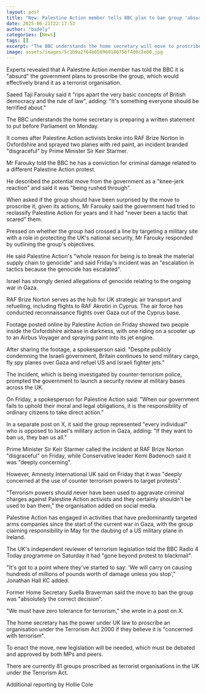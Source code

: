 ```yaml
---
layout: post
title: "New: Palestine Action member tells BBC plan to ban group 'absurd'"
date: 2025-06-21T22:17:53
author: "badely"
categories: [News]
tags: []
excerpt: "The BBC understands the home secretary will move to proscribe the group in the coming weeks."
image: assets/images/5c1b9a2f64b65896018675bf4d0c2e80.jpg
---
```


Experts revealed that A Palestine Action member has told the BBC it is "absurd" the government plans to proscribe the group, which would effectively brand it as a terrorist organisation.

Saeed Taji Farouky said it "rips apart the very basic concepts of British democracy and the rule of law", adding: "It's something everyone should be terrified about."

The BBC understands the home secretary is preparing a written statement to put before Parliament on Monday.

It comes after Palestine Action activists broke into RAF Brize Norton in Oxfordshire and sprayed two planes with red paint, an incident branded "disgraceful" by Prime Minister Sir Keir Starmer.

Mr Farouky told the BBC he has a conviction for criminal damage related to a different Palestine Action protest.

He described the potential move from the government as a "knee-jerk reaction" and said it was "being rushed through".

When asked if the group should have been surprised by the move to proscribe it, given its actions, Mr Farouky said the government had tried to reclassify Palestine Action for years and it had "never been a tactic that scared" them.

Pressed on whether the group had crossed a line by targeting a military site with a role in protecting the UK's national security, Mr Farouky responded by outlining the group's objectives.

He said Palestine Action's "whole reason for being is to break the material supply chain to genocide" and said Friday's incident was an "escalation in tactics because the genocide has escalated".

Israel has strongly denied allegations of genocide relating to the ongoing war in Gaza.

RAF Brize Norton serves as the hub for UK strategic air transport and refuelling, including flights to RAF Akrotiri in Cyprus. The air force has conducted reconnaissance flights over Gaza out of the Cyprus base.

Footage posted online by Palestine Action on Friday showed two people inside the Oxfordshire airbase in darkness, with one riding on a scooter up to an Airbus Voyager and spraying paint into its jet engine.

After sharing the footage, a spokesperson said: "Despite publicly condemning the Israeli government, Britain continues to send military cargo, fly spy planes over Gaza and refuel US and Israeli fighter jets."

The incident, which is being investigated by counter-terrorism police, prompted the government to launch a security review at military bases across the UK.

On Friday, a spokesperson for Palestine Action said: "When our government fails to uphold their moral and legal obligations, it is the responsibility of ordinary citizens to take direct action."

In a separate post on X, it said the group represented "every individual" who is opposed to Israel's military action in Gaza, adding: "If they want to ban us, they ban us all."

Prime Minister Sir Keir Starmer called the incident at RAF Brize Norton "disgraceful" on Friday, while Conservative leader Kemi Badenoch said it was "deeply concerning".

However, Amnesty International UK said on Friday that it was "deeply concerned at the use of counter terrorism powers to target protests".

"Terrorism powers should never have been used to aggravate criminal charges against Palestine Action activists and they certainly shouldn't be used to ban them," the organisation added on social media.

Palestine Action has engaged in activities that have predominantly targeted arms companies since the start of the current war in Gaza, with the group claiming responsibility in May for the daubing of a US military plane in Ireland.

The UK's independent reviewer of terrorism legislation told the BBC Radio 4 Today programme on Saturday it had "gone beyond protest to blackmail".

"It's got to a point where they've started to say: 'We will carry on causing hundreds of millions of pounds worth of damage unless you stop'," Jonathan Hall KC added.

Former Home Secretary Suella Braverman said the move to ban the group was "absolutely the correct decision".

"We must have zero tolerance for terrorism," she wrote in a post on X.

The home secretary has the power under UK law to proscribe an organisation under the Terrorism Act 2000 if they believe it is "concerned with terrorism".

To enact the move, new legislation will be needed, which must be debated and approved by both MPs and peers.

There are currently 81 groups proscribed as terrorist organisations in the UK under the Terrorism Act.

Additional reporting by Hollie Cole

